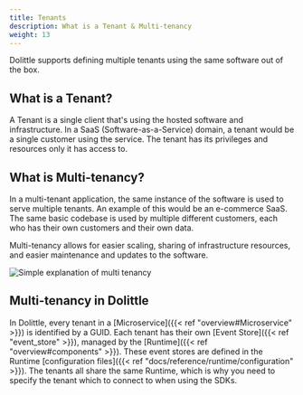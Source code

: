 ```yaml
---
title: Tenants
description: What is a Tenant & Multi-tenancy
weight: 13
---
```


Dolittle supports defining multiple tenants using the same software out of the box.

## What is a Tenant?

A Tenant is a single client that's using the hosted software and infrastructure. In a SaaS (Software-as-a-Service) domain, a tenant would be a single customer using the service. The tenant has its privileges and resources only it has access to.

## What is Multi-tenancy?

In a multi-tenant application, the same instance of the software is used to serve multiple tenants. An example of this would be an e-commerce SaaS. The same basic codebase is used by multiple different customers, each who has their own customers and their own data.

Multi-tenancy allows for easier scaling, sharing of infrastructure resources, and easier maintenance and updates to the software.

![Simple explanation of multi tenancy](/images/concepts/multitenant-explanation.png)

## Multi-tenancy in Dolittle

In Dolittle, every tenant in a [Microservice]({{< ref "overview#Microservice" >}}) is identified by a GUID. Each tenant has their own [Event Store]({{< ref "event_store" >}}), managed by the [Runtime]({{< ref "overview#components" >}}). These event stores are defined in the Runtime [configuration files]({{< ref "docs/reference/runtime/configuration" >}}). The tenants all share the same Runtime, which is why you need to specify the tenant which to connect to when using the SDKs.
